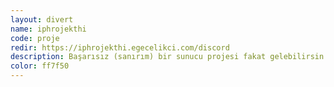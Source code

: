 ```yaml
---
layout: divert
name: iphrojekthi
code: proje
redir: https://iphrojekthi.egecelikci.com/discord
description: Başarısız (sanırım) bir sunucu projesi fakat gelebilirsin.
color: ff7f50
---
```

